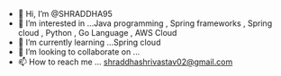 - 👋 Hi, I’m @SHRADDHA95
- 👀 I’m interested in ...Java programming , Spring frameworks , Spring cloud , Python , Go Language , AWS Cloud
- 🌱 I’m currently learning ...Spring cloud
- 💞️ I’m looking to collaborate on ...
- 📫 How to reach me ... shraddhashrivastav02@gmail.com

<!---
SHRADDHA95/SHRADDHA95 is a ✨ special ✨ repository because its `README.md` (this file) appears on your GitHub profile.
You can click the Preview link to take a look at your changes.
--->

